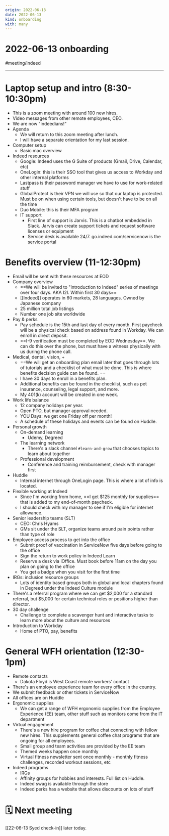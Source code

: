```yaml
---
origin: 2022-06-13
date: 2022-06-13
kind: onboarding
with: many
---
```

# 2022-06-13 onboarding
#meeting/indeed 

---
# Laptop setup and intro (8:30-10:30pm)
- This is a zoom meeting with around 100 new hires.
- Video messages from other remote employees, CEO.
- We are now "indeedians!"
- Agenda
	- We will return to this zoom meeting after lunch.
	- I will have a separate orientation for my last session.
- Computer setup
	- Basic mac overview
- Indeed resources
	- Google: Indeed uses the G Suite of products (Gmail, Drive, Calendar, etc)
	- OneLogin: this is their SSO tool that gives us access to Workday and other internal platforms
	- Lastpass is their password manager we have to use for work-related stuff
	- GlobalProtect is their VPN we will use so that our laptop is protected. Must be on when using certain tools, but doesn't have to be on all the time
	- Duo Mobile: this is their MFA program
	- IT support
		- First line of support is Jarvis. This is a chatbot embedded in Slack. Jarvis can create support tickets and request software licenses or equipment
		- Service desk is available 24/7. go.indeed.com/servicenow is the service portal

# Benefits overview (11-12:30pm)
- Email will be sent with these resources at EOD
- Company overview
	- ==We will be invited to "Introduction to Indeed" series of meetings over four days. AKA I2I. Within first 30 days==
	- [[Indeed]] operates in 60 markets, 28 languages. Owned by Japanese company
	- 25 million total job listings
	- Number one job site worldwide
- Pay & perks
	- Pay schedule is the 15th and last day of every month. First paycheck will be a physical check based on address found in Workday. We can enroll in direct deposit. 
	- ==I-9 verification must be completed by EOD Wednesday==. We can do this over the phone, but must have a witness physically with us during the phone call. 
- Medical, dental, vision, +
	- ==We will get an onboarding plan email later that goes through lots of tutorials and a checklist of what must be done. This is where benefits decision guide can be found. ==
	- I have 30 days to enroll in a benefits plan.
	- Additional benefits can be found in the checklist, such as pet insurance, counseling, legal support, and more.
	- My 401(k) account will be created in one week. 
- Work life balance
	- 12 company holidays per year.
	- Open PTO, but manager approval needed.
	- YOU Days: we get one Friday off per month! 
	- A schedule of these holidays and events can be found on Huddle.
- Personal growth
	- On-demand learning
		- Udemy, Degreed
	- The learning network
		- There's a slack channel `#learn-and-grow` that chooses topics to learn about together
	- Professional development
		- Conference and training reimbursement, check with manager first
- Huddle
	- Internal internet through OneLogin page. This is where a lot of info is located.
- Flexible working at Indeed
	- Since I'm working from home, ==I get $125 monthly for supplies== that is added to my end-of-month paycheck. 
	- I should check with my manager to see if I'm eligible for internet allowance. 
- Senior leadership teams (SLT)
	- CEO: Chris Hyams 
	- GMs sit under the SLT, organize teams around pain points rather than type of role
- Employee access process to get into the office
	- Submit proof of vaccination in ServiceNow five days before going to the office
	- Sign the return to work policy in Indeed Learn
	- Reserve a desk via iOffice. Must book before 11am on the day you plan on going to the office
	- You get a badge when you visit for the first time
- IRGs: inclusion resource groups
	- Lots of identity based groups both in global and local chapters found in Degreed under the Indeed Culture module
- There's a referral program where we can get $2,000 for a standard referral, but $5,000 for certain technical roles or positions higher than director.
- 30 day challenge
	- Challenge to complete a scavenger hunt and interactive tasks to learn more about the culture and resources
- Introduction to Workday
	- Home of PTO, pay, benefits

# General WFH orientation (12:30-1pm)
- Remote contacts
	- Dakota Floyd is West Coast remote workers' contact
- There's an employee experience team for every office in the country. 
- We submit feedback or other tickets in ServiceNow
- All offices are on Huddle
- Ergonomic supplies
	- We can get a range of WFH ergonomic supplies from the Employee Experience (EE) team, other stuff such as monitors come from the IT department
- Virtual engagement
	- There's a new hire program for coffee chat connecting with fellow new hires. This supplements general coffee chat programs that are ongoing for all employees.
	- Small group and team activities are provided by the EE team
	- Themed weeks happen once monthly
	- Virtual fitness newsletter sent once monthly - monthly fitness challenges, recorded workout sessions, etc
- Indeed programs
	- IRGs
	- Affinity groups for hobbies and interests. Full list on Huddle.
	- Indeed swag is available through the store
	- Indeed perks has a website that allows discounts on lots of stuff

# 🗓 Next meeting
[[22-06-13 Syed check-in]] later today. 